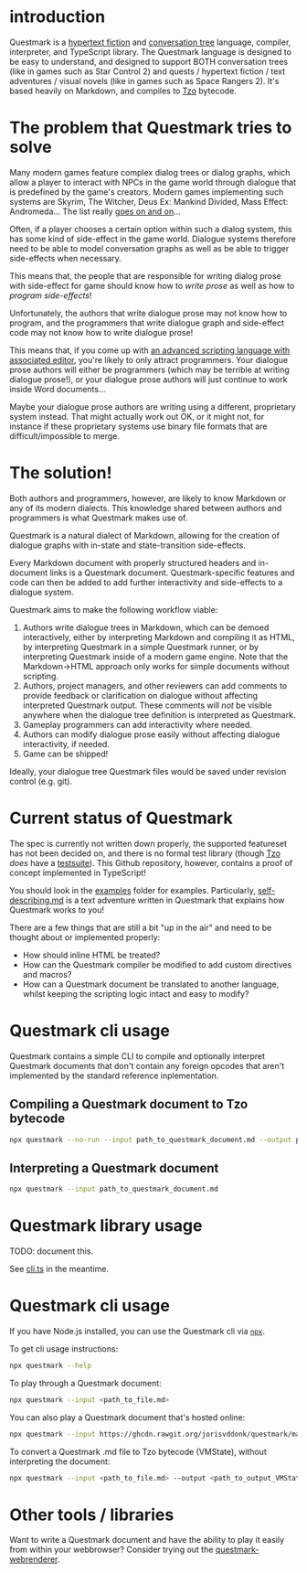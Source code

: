 # introduction

Questmark is a [hypertext fiction](https://en.wikipedia.org/wiki/Hypertext_fiction) and [conversation tree](https://en.wikipedia.org/wiki/Dialogue_tree) language, compiler, interpreter, and TypeScript library. The Questmark language is designed to be easy to understand, and designed to support BOTH conversation trees (like in games such as Star Control 2) and quests / hypertext fiction / text adventures / visual novels (like in games such as Space Rangers 2). It's based heavily on Markdown, and compiles to [Tzo](https://github.com/jorisvddonk/tzo) bytecode.

# The problem that Questmark tries to solve

Many modern games feature complex dialog trees or dialog graphs, which allow a player to interact with NPCs in the game world through dialogue that is predefined by the game's creators. Modern games implementing such systems are Skyrim, The Witcher, Deus Ex: Mankind Divided, Mass Effect: Andromeda... The list really [goes on and on](https://www.giantbomb.com/dialogue-trees/3015-77/)...

Often, if a player chooses a certain option within such a dialog system, this has some kind of side-effect in the game world. Dialogue systems therefore need to be able to model conversation graphs as well as be able to trigger side-effects when necessary.

This means that, the people that are responsible for writing dialog prose with side-effect for game should know how to *write prose* as well as how to *program side-effects*!

Unfortunately, the authors that write dialogue prose may not know how to program, and the programmers that write dialogue graph and side-effect code may not know how to write dialogue prose!

This means that, if you come up with [an advanced scripting language with associated editor](https://github.com/jorisvddonk/p6014-dialogue-scripting-tool), you're likely to only attract programmers. Your dialogue prose authors will either be programmers (which may be terrible at writing dialogue prose!), or your dialogue prose authors will just continue to work inside Word documents...

Maybe your dialogue prose authors are writing using a different, proprietary system instead. That might actually work out OK, or it might not, for instance if these proprietary systems use binary file formats that are difficult/impossible to merge.

# The solution!

Both authors and programmers, however, are likely to know Markdown or any of its modern dialects. This knowledge shared between authors and programmers is what Questmark makes use of.

Questmark is a natural dialect of Markdown, allowing for the creation of dialogue graphs with in-state and state-transition side-effects.

Every Markdown document with properly structured headers and in-document links is a Questmark document. Questmark-specific features and code can then be added to add further interactivity and side-effects to a dialogue system.

Questmark aims to make the following workflow viable:

1. Authors write dialogue trees in Markdown, which can be demoed interactively, either by interpreting Markdown and compiling it as HTML, by interpreting Questmark in a simple Questmark runner, or by interpreting Questmark inside of a modern game engine. Note that the Markdown->HTML approach only works for simple documents without scripting.
2. Authors, project managers, and other reviewers can add comments to provide feedback or clarification on dialogue without affecting interpreted Questmark output. These comments will *not* be visible anywhere when the dialogue tree definition is interpreted as Questmark.
3. Gameplay programmers can add interactivity where needed.
4. Authors can modify dialogue prose easily without affecting dialogue interactivity, if needed.
5. Game can be shipped!

Ideally, your dialogue tree Questmark files would be saved under revision control (e.g. git).

# Current status of Questmark

The spec is currently not written down properly, the supported featureset has not been decided on, and there is no formal test library (though [Tzo](https://github.com/jorisvddonk/tzo) *does* have a [testsuite](https://github.com/jorisvddonk/tzo/tree/master/src/tests)). This Github repository, however, contains a proof of concept implemented in TypeScript!

You should look in the [examples](https://github.com/jorisvddonk/questmark/blob/master/examples) folder for examples. Particularly, [self-describing.md](https://github.com/jorisvddonk/questmark/blob/master/examples/self-describing.md) is a text adventure written in Questmark that explains how Questmark works to you!

There are a few things that are still a bit "up in the air" and need to be thought about or implemented properly:

* How should inline HTML be treated?
* How can the Questmark compiler be modified to add custom directives and macros?
* How can a Questmark document be translated to another language, whilst keeping the scripting logic intact and easy to modify?

# Questmark cli usage

Questmark contains a simple CLI to compile and optionally interpret Questmark documents that don't contain any foreign opcodes that aren't implemented by the standard reference inplementation.

## Compiling a Questmark document to Tzo bytecode

```bash
npx questmark --no-run --input path_to_questmark_document.md --output path_to_output.json
```

## Interpreting a Questmark document

```bash
npx questmark --input path_to_questmark_document.md
```

# Questmark library usage

TODO: document this.

See [cli.ts](https://github.com/jorisvddonk/questmark/blob/master/src/cli.ts) in the meantime.

# Questmark cli usage

If you have Node.js installed, you can use the Questmark cli via [`npx`](https://docs.npmjs.com/cli/v7/commands/npx).

To get cli usage instructions:

```bash
npx questmark --help
```

To play through a Questmark document:

```bash
npx questmark --input <path_to_file.md>
```

You can also play a Questmark document that's hosted online:

```bash
npx questmark --input https://ghcdn.rawgit.org/jorisvddonk/questmark/master/examples/self-describing.md
```

To convert a Questmark .md file to Tzo bytecode (VMState), without interpreting the document:

```bash
npx questmark --input <path_to_file.md> --output <path_to_output_VMState.json> --no-run
```

# Other tools / libraries

Want to write a Questmark document and have the ability to play it easily from within your webbrowser? Consider trying out the [questmark-webrenderer](https://github.com/jorisvddonk/questmark-webrenderer).

